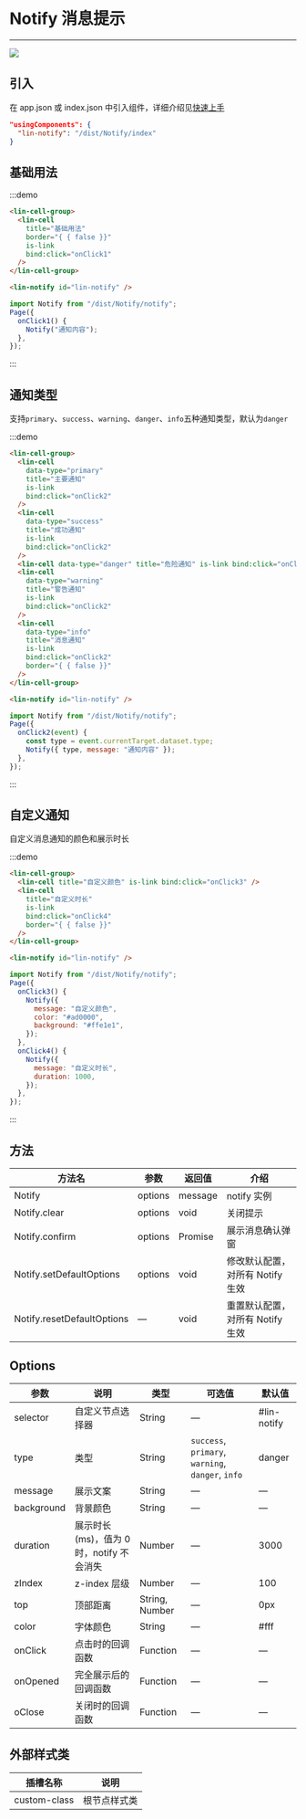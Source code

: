 # Notify 消息提示

---

 <div class="demo-outer-container">
     <div class="demo-inner-container">
        <div class="demo-content">
            <img class="demo-image" src='../../componentImage/notify.gif' />
        </div>
     </div>
 </div>

## 引入

在 app.json 或 index.json 中引入组件，详细介绍见[快速上手](/#/start)

```json
"usingComponents": {
  "lin-notify": "/dist/Notify/index"
}
```

## 基础用法

:::demo

```html
<lin-cell-group>
  <lin-cell
    title="基础用法"
    border="{ { false }}"
    is-link
    bind:click="onClick1"
  />
</lin-cell-group>

<lin-notify id="lin-notify" />
```

```javascript
import Notify from "/dist/Notify/notify";
Page({
  onClick1() {
    Notify("通知内容");
  },
});
```

:::

## 通知类型

支持`primary`、`success`、`warning`、`danger`、`info`五种通知类型，默认为`danger`

:::demo

```html
<lin-cell-group>
  <lin-cell
    data-type="primary"
    title="主要通知"
    is-link
    bind:click="onClick2"
  />
  <lin-cell
    data-type="success"
    title="成功通知"
    is-link
    bind:click="onClick2"
  />
  <lin-cell data-type="danger" title="危险通知" is-link bind:click="onClick2" />
  <lin-cell
    data-type="warning"
    title="警告通知"
    is-link
    bind:click="onClick2"
  />
  <lin-cell
    data-type="info"
    title="消息通知"
    is-link
    bind:click="onClick2"
    border="{ { false }}"
  />
</lin-cell-group>

<lin-notify id="lin-notify" />
```

```javascript
import Notify from "/dist/Notify/notify";
Page({
  onClick2(event) {
    const type = event.currentTarget.dataset.type;
    Notify({ type, message: "通知内容" });
  },
});
```

:::

## 自定义通知

自定义消息通知的颜色和展示时长

:::demo

```html
<lin-cell-group>
  <lin-cell title="自定义颜色" is-link bind:click="onClick3" />
  <lin-cell
    title="自定义时长"
    is-link
    bind:click="onClick4"
    border="{ { false }}"
  />
</lin-cell-group>

<lin-notify id="lin-notify" />
```

```javascript
import Notify from "/dist/Notify/notify";
Page({
  onClick3() {
    Notify({
      message: "自定义颜色",
      color: "#ad0000",
      background: "#ffe1e1",
    });
  },
  onClick4() {
    Notify({
      message: "自定义时长",
      duration: 1000,
    });
  },
});
```

:::

## 方法

| 方法名                     | 参数    | 返回值  | 介绍                             |
| -------------------------- | ------- | ------- | -------------------------------- |
| Notify                     | options | message | notify 实例                      | 展示提示 |
| Notify.clear               | options | void    | 关闭提示                         |
| Notify.confirm             | options | Promise | 展示消息确认弹窗                 |
| Notify.setDefaultOptions   | options | void    | 修改默认配置，对所有 Notify 生效 |
| Notify.resetDefaultOptions | —       | void    | 重置默认配置，对所有 Notify 生效 |

## Options

| 参数       | 说明                                     | 类型           | 可选值                                            | 默认值      |
| ---------- | ---------------------------------------- | -------------- | ------------------------------------------------- | ----------- |
| selector   | 自定义节点选择器                         | String         | —                                                 | #lin-notify |
| type       | 类型                                     | String         | `success`, `primary`, `warning`, `danger`, `info` | danger      |
| message    | 展示文案                                 | String         | —                                                 | —           |
| background | 背景颜色                                 | String         | —                                                 | —           |
| duration   | 展示时长(ms)，值为 0 时，notify 不会消失 | Number         | —                                                 | 3000        |
| zIndex     | z-index 层级                             | Number         | —                                                 | 100         |
| top        | 顶部距离                                 | String, Number | —                                                 | 0px         |
| color      | 字体颜色                                 | String         | —                                                 | #fff        |
| onClick    | 点击时的回调函数                         | Function       | —                                                 | —           |
| onOpened   | 完全展示后的回调函数                     | Function       | —                                                 | —           |
| oClose     | 关闭时的回调函数                         | Function       | —                                                 | —           |

## 外部样式类

| 插槽名称     | 说明         |
| ------------ | ------------ |
| custom-class | 根节点样式类 |
